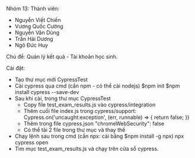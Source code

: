 Nhóm 13:
Thành viên:
  - Nguyễn Viết Chiến
  - Vương Quốc Cường
  - Nguyễn Văn Dũng
  - Trần Hải Dương
  - Ngô Đức Huy

Chủ đề:
  Quản lý kết quả - Tài khoản học sinh.

Cài đặt:
  - Tạo thư mục mới CypressTest
  - Cài cypress qua cmd (cần npm - có thể cài nodejs)
    $npm init
    $npm install cypress --save-dev
  - Sau khi cài, trong thư mục CypressTest
    + Copy file test_exam_results.js vào cypress/integration
    + Thêm cuối file index.js trong cypress/support:
      Cypress.on('uncaught:exception', (err, runnable) => { return false; })
    + Thêm trong file cypress.json
      "chromeWebSecurity": false
    + Có thể tải 2 file trong thư mục và thay thế
  - Chạy lệnh sau trong cmd (cần npx: cài bằng $npm install -g npx)
    npx cypress open
  - Tìm mục test_exam_results.js và chạy trên cửa sổ cypress.
